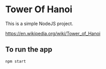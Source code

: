 # Tower Of Hanoi

This is a simple NodeJS project.

https://en.wikipedia.org/wiki/Tower_of_Hanoi

## To run the app
```
npm start
```
